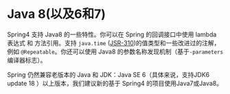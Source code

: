 Java 8(以及6和7)
========================

Spring4 支持 Java8 的一些特性。你可以在 Spring 的回调接口中使用 lambda 表达式 和 方法引用。支持 `java.time` ([JSR-310](http://jcp.org/en/jsr/detail?id=310))的值类型和一些改进过的注解，例如 `@Repeatable`。你还可以使用 Java8 的参数名称发现机制（基于`-parameters`编译器标志）。

Spring 仍然兼容老版本的 Java 和 JDK：Java SE 6（具体来说，支持JDK6 update 18 ）以上版本，我们建议新的基于 Spring4 的项目使用Java7或Java8。